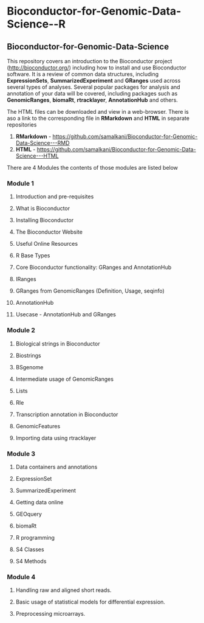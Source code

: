 # Bioconductor-for-Genomic-Data-Science--R

## Bioconductor-for-Genomic-Data-Science

This repository covers an introduction to the Bioconductor project (http://bioconductor.org/) including how to install and use Bioconductor software. It is a review of common data structures, including __ExpressionSets__, __SummarizedExperiment__ and __GRanges__ used across several types of analyses. Several popular packages for analysis and annotation of your data will be covered, including packages such as __GenomicRanges__, __biomaRt__, __rtracklayer__, __AnnotationHub__ and others.

The HTML files can be downloaded and view in a web-browser. There is aso a link to the corresponding file in __RMarkdown__ and __HTML__ in separate repositories

1. __RMarkdown__ - https://github.com/samalkani/Bioconductor-for-Genomic-Data-Science---RMD
2. __HTML__ - https://github.com/samalkani/Bioconductor-for-Genomic-Data-Science---HTML

There are 4 Modules the contents of those modules are listed below

### Module 1

1. Introduction and pre-requisites

2. What is Bioconductor

3. Installing Bioconductor

4. The Bioconductor Website

5. Useful Online Resources

6. R Base Types

7. Core Bioconductor functionality: GRanges and AnnotationHub

8. IRanges

9. GRanges from GenomicRanges (Definition, Usage, seqinfo)

10. AnnotationHub

11. Usecase - AnnotationHub and GRanges

### Module 2

1. Biological strings in Bioconductor

2. Biostrings

3. BSgenome

4. Intermediate usage of GenomicRanges

5. Lists

6. Rle

7. Transcription annotation in Bioconductor

8. GenomicFeatures

9. Importing data using rtracklayer

### Module 3

1. Data containers and annotations

2. ExpressionSet

3. SummarizedExperiment

4. Getting data online

5. GEOquery

6. biomaRt

7. R programming

8. S4 Classes

9. S4 Methods

### Module 4

1. Handling raw and aligned short reads.

2. Basic usage of statistical models for differential expression.

3. Preprocessing microarrays.

